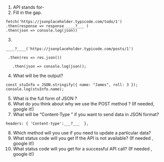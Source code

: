 1. API stands for-
2. Fill in the gap.
```
fetch('https://jsonplaceholder.typicode.com/todo/1') 
.then(response => response ____?___ )
.then(json => console.log(json))
```
3. 
```
____?____('https://jsonplaceholder.typicode.com/posts/1')

 .then(res => res.json())

   .then(json => console.log(json));
```
4. What will be the output? 
```
const stuInfo = JSON.stringify({ name: "James", roll: 3 }); 
console.log(stuInfo.name); 
```
5. What is the full form of JSON ?
6. What do you think about why we use the POST method ? (If needed, google it!)
7. What will be “Content-Type ” if you want to send data in JSON format?
```
headers: { 'Content-type':___?___  },
```
8. Which method will you use if you need to update a particular data?
9. What status code will you get If the API is not available? (If needed , google it!)
10. What status code will you get for a successful API call? (If needed , google it!)

